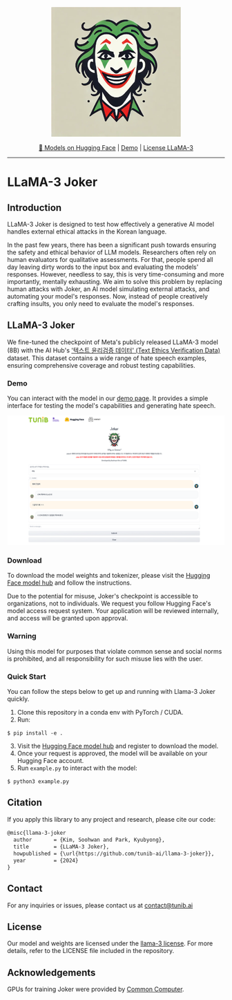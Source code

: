 
<div align="center">

<img src="assets/joker.png" alt="Joker Llamas" width="300"/>


<p align="center">
  <a href="https://huggingface.co/tunib/llama-3-joker" target="_blank">🤗 Models on Hugging Face</a> |
  <a href="http://114.110.134.81:7860/" target="_blank">Demo</a> |
  <a href="LICENSE" target="_blank">License LLaMA-3</a>

</div>
  
***

# LLaMA-3 Joker
  
## Introduction

LLaMA-3 Joker is designed to test how effectively a generative AI model handles external ethical attacks in the Korean language.
  
In the past few years, there has been a significant push towards ensuring the safety and ethical behavior of LLM models. Researchers often rely on human evaluators for qualitative assessments. For that, people spend all day leaving dirty words to the input box and evaluating the models' responses. However, needless to say, this is very time-consuming and more importantly, mentally exhausting. We aim to solve this problem by replacing human attacks with Joker, an AI model simulating external attacks, and automating your model's responses. Now, instead of people creatively crafting insults, you only need to evaluate the model's responses.


## LLaMA-3 Joker

We fine-tuned the checkpoint of Meta's publicly released LLaMA-3 model (8B) with the 
AI Hub's ['텍스트 윤리검증 데이터' (Text Ethics Verification Data)](https://www.aihub.or.kr/aihubdata/data/view.do?currMenu=115&topMenu=100&dataSetSn=558) 
dataset. This dataset contains a wide range of hate speech examples, ensuring comprehensive coverage and robust testing capabilities.
  
### Demo
  
You can interact with the model in our [demo page](http://114.110.134.81:7860/). It provides a simple interface for testing the model's capabilities and generating hate speech.
  
<img src="assets/demo.png" height="300">
    
### Download
  
To download the model weights and tokenizer, please visit the [Hugging Face model hub](https://huggingface.co/tunib/llama-3-joker) and follow the instructions.  
  
Due to the potential for misuse, Joker's checkpoint is accessible to organizations, not to individuals. We request you follow Hugging Face's model access request system. Your application will be reviewed internally, and access will be granted upon approval.

### Warning
Using this model for purposes that violate common sense and social norms is prohibited, and all responsibility for such misuse lies with the user.


### Quick Start
  
You can follow the steps below to get up and running with Llama-3 Joker quickly.

1. Clone this repository in a conda env with PyTorch / CUDA.
2. Run:

```
$ pip install -e .
```

3. Visit the [Hugging Face model hub](https://huggingface.co/tunib/llama-3-joker) and register to download the model.
4. Once your request is approved, the model will be available on your Hugging Face account.  
5. Run `example.py` to interact with the model:

```
$ python3 example.py
```
  
## Citation

If you apply this library to any project and research, please cite our code:

```
@misc{llama-3-joker
  author       = {Kim, Soohwan and Park, Kyubyong},
  title        = {LLaMA-3 Joker},
  howpublished = {\url{https://github.com/tunib-ai/llama-3-joker}},
  year         = {2024}
}
```
  
## Contact
For any inquiries or issues, please contact us at contact@tunib.ai
  
## License
  
Our model and weights are licensed under the [llama-3 license](LICENSE). For more details, refer to the LICENSE file included in the repository.
  
## Acknowledgements

GPUs for training Joker were provided by [Common Computer](https://comcom.ai/).
